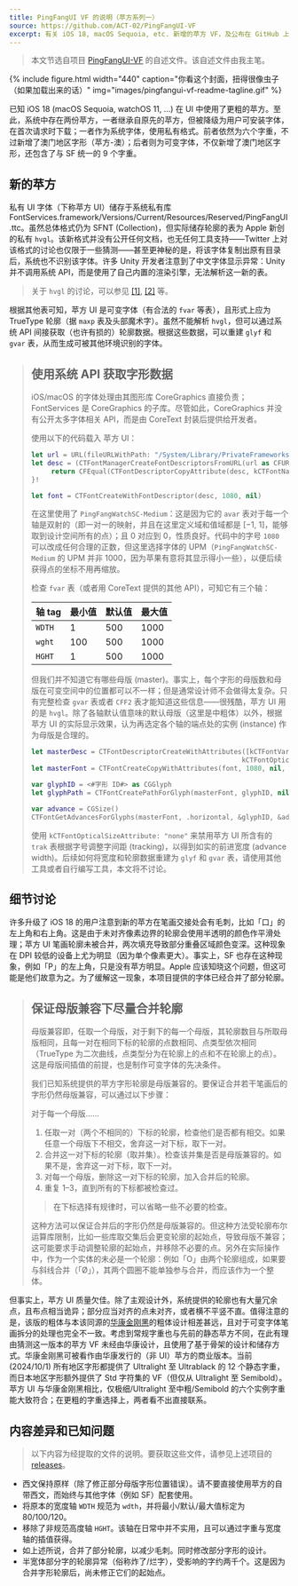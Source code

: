 ```yaml
---
title: PingFangUI VF 的说明（苹方系列一）
source: https://github.com/ACT-02/PingFangUI-VF
excerpt: 有关 iOS 18, macOS Sequoia, etc. 新增的苹方 VF，及公布在 GitHub 上其提取版本的说明。
---
```


> 本文节选自项目 [PingFangUI-VF](https://github.com/ACT-02/PingFangUI-VF) 的自述文件。该自述文件由我主笔。

{%  include figure.html
    width="440"
    caption="你看这个封面，扭得很像虫子（如果加载出来的话）"
    img="images/pingfangui-vf-readme-tagline.gif"  %}

已知 iOS 18 (macOS Sequoia, watchOS 11, ...) 在 UI 中使用了更粗的苹方。至此，系统中存在两份苹方，一者继承自原先的苹方，但被降级为用户可安装字体，在首次请求时下载；一者作为系统字体，使用私有格式。前者依然为六个字重，不过新增了澳门地区字形（苹方-澳）；后者则为可变字体，不仅新增了澳门地区字形，还包含了与 SF 统一的 9 个字重。

## 新的苹方

私有 UI 字体（下称苹方 UI）储存于系统私有库 FontServices.framework/Versions/Current/Resources/Reserved/PingFangUI.ttc。虽然总体格式仍为 SFNT (Collection)，但实际储存轮廓的表为 Apple 新创的私有 `hvgl`。该新格式并没有公开任何文档，也无任何工具支持——Twitter 上对该格式的讨论也仅限于一些猜测——甚至更神秘的是，将该字体复制出原有目录后，系统也不识别该字体。许多 Unity 开发者注意到了中文字体显示异常：Unity 并不调用系统 API，而是使用了自己内置的渲染引擎，无法解析这一新的表。

>   关于 `hvgl` 的讨论，可以参见 [\[1\]](https://zhuanlan.zhihu.com/p/703335162), [\[2\]](https://zhuanlan.zhihu.com/p/720942264) 等。

根据其他表可知，苹方 UI 是可变字体（有合法的 `fvar` 等表），且形式上应为 TrueType 轮廓（据 `maxp` 表及头部魔术字）。虽然不能解析 `hvgl`，但可以通过系统 API 间接获取（也许有损的）轮廓数据。根据这些数据，可以重建 `glyf` 和 `gvar` 表，从而生成可被其他环境识别的字体。

>   ## 使用系统 API 获取字形数据
>
>   iOS/macOS 的字体处理由其图形库 CoreGraphics 直接负责；FontServices 是 CoreGraphics 的子库。尽管如此，CoreGraphics 并没有公开太多字体相关 API，而是由 CoreText 封装后提供给开发者。
>
>   使用以下的代码载入 苹方 UI：
>
>   ```swift
>   let url = URL(fileURLWithPath: "/System/Library/PrivateFrameworks/FontServices.framework/Versions/A/Resources/Reserved/PingFangUI.ttc")
>   let desc = (CTFontManagerCreateFontDescriptorsFromURL(url as CFURL) as! [CTFontDescriptor]).last {desc in
>        return CFEqual(CTFontDescriptorCopyAttribute(desc, kCTFontNameAttribute), ".PingFangWatchSC-Medium" as CFString)
>   }!
>
>   let font = CTFontCreateWithFontDescriptor(desc, 1080, nil)
>   ```
>
>   在这里使用了 `PingFangWatchSC-Medium`：这是因为它的 `avar` 表对于每一个轴是双射的（即一对一的映射，并且在这里定义域和值域都是 \[−1, 1\]，能够取到设计空间所有的点）；且 0 对应到 0，性质良好。代码中的字号 `1080` 可以改成任何合理的正数，但这里选择字体的 UPM（`PingFangWatchSC-Medium` 的 UPM 并非 1000，因为苹果有意将其显示得小一些），以便后续获得点的坐标不用再缩放。
>
>   检查 `fvar` 表（或者用 CoreText 提供的其他 API），可知它有三个轴：
>
>   | 轴 tag | 最小值 | 默认值 | 最大值 |
>   | --- | --- | --- | --- |
>   | `WDTH` | 1 | 500 | 1000 |
>   | `wght` | 100 | 500 | 1000 |
>   | `HGHT` | 1 | 500 | 1000 |
>
>   但我们并不知道它有哪些母版 (master)。事实上，每个字形的母版数和母版在可变空间中的位置都可以不一样；但是通常设计师不会做得太复杂。只有完整检查 `gvar` 表或者 `CFF2` 表才能知道这些信息——很残酷，苹方 UI 用的是 `hvgl`。除了各轴默认值意味的默认母版（这里是中粗体）以外，根据苹方 UI 的实际显示效果，认为再选定各个轴的端点处的实例 (instance) 作为母版是合理的。
>
>   ```swift
>   let masterDesc = CTFontDescriptorCreateWithAttributes([kCTFontVariationAttribute: <#轴值字典#>,
>                                                        kCTFontOpticalSizeAttribute: "none"] as CFDictionary)
>   let masterFont = CTFontCreateCopyWithAttributes(font, 1080, nil, masterDesc)
>
>   var glyphID = <#字形 ID#> as CGGlyph
>   let glyphPath = CTFontCreatePathForGlyph(masterFont, glyphID, nil)
>
>   var advance = CGSize()
>   CTFontGetAdvancesForGlyphs(masterFont, .horizontal, &glyphID, &advance, 1)
>   ```
>
>   使用 `kCTFontOpticalSizeAttribute: "none"` 来禁用苹方 UI 所含有的 `trak` 表根据字号调整字间距 (tracking)，以得到如实的前进宽度 (advance width)。后续如何将宽度和轮廓数据重建为 `glyf` 和 `gvar` 表，请使用其他工具或者自行编写工具，本文将不讨论。

## 细节讨论

许多升级了 iOS 18 的用户注意到新的苹方在笔画交接处会有毛刺，比如「口」的左上角和右上角。这是由于未对齐像素边界的轮廓会使用半透明的颜色作平滑处理；苹方 UI 笔画轮廓未被合并，两次填充导致部分重叠区域颜色变深。这种现象在 DPI 较低的设备上尤为明显（因为单个像素更大）。事实上，SF 也存在这种现象，例如「P」的左上角，只是没有苹方明显。Apple 应该知晓这个问题，但这可能是他们故意为之。为了缓解这一现象，本项目提供的字体已经合并了部分轮廓。

>   ## 保证母版兼容下尽量合并轮廓
>
>   母版兼容即，任取一个母版，对于剩下的每一个母版，其轮廓数目与所取母版相同，且每一对在相同下标的轮廓的点数相同、点类型依次相同（TrueType 为二次曲线，点类型分为在轮廓上的点和不在轮廓上的点）。这是母版间插值的前提，也是制作可变字体的先决条件。
>
>   我们已知系统提供的苹方字形轮廓是母版兼容的。要保证合并若干笔画后的字形仍然母版兼容，可以通过以下步骤：
>
>   对于每一个母版……
>
>   1.  任取一对（两个不相同的）下标的轮廓，检查他们是否都有相交。如果任意一个母版下不相交，舍弃这一对下标，取下一对。
>   2.  合并这一对下标的轮廓（取并集）。检查该并集是否是母版兼容的。如果不是，舍弃这一对下标，取下一对。
>   3.  对每一个母版，删除这一对下标的轮廓，加入合并后的轮廓。
>   4.  重复 1–3，直到所有的下标都被检查过。
>
>   >   在下标选择有规律时，可以省略一些不必要的检查。
>
>   这种方法可以保证合并后的字形仍然是母版兼容的。但这种方法受轮廓布尔运算库限制，比如一些库取交集后会更变轮廓的起始点，导致母版不兼容；这可能要求手动调整轮廓的起始点，并移除不必要的点。另外在实际操作中，作为一个实体的未必是一个轮廓：例如「O」由两个轮廓组成，如果要与斜线合并（「Ø」），其两个圆圈不能单独参与合并，而应该作为一个整体。

但事实上，苹方 UI 质量欠佳。除了主观设计外，系统提供的轮廓也有大量冗余点，且布点相当诡异；部分应当对齐的点未对齐，或者横不平竖不直。值得注意的是，该版的粗体与本该同源的[华康金刚黑](https://www.dynacw.com.cn/king/)的粗体设计相差甚远，且对于可变字体笔画拆分的处理也完全不一致。考虑到常规字重也与先前的静态苹方不同，在此有理由猜测这一版本的苹方 VF 未经由华康设计，且使用了基于骨架的设计和储存方式。华康金刚黑可被看作由华康发行的（非 UI）苹方的商业版本。当前 (2024/10/1) 所有地区字形都提供了 Ultralight 至 Ultrablack 的 12 个静态字重，而日本地区字形额外提供了 Std 字符集的 VF（但仅从 Ultralight 至 Semibold）。苹方 UI 与华康金刚黑相比，仅极细/Ultralight 至中粗/Semibold 的六个实例字重能大致符合；在更粗的字重选择上，两者看不出直接联系。

## 内容差异和已知问题

> 以下内容为经提取的文件的说明。要获取这些文件，请参见上述项目的 [releases](https://github.com/ACT-02/PingFangUI-VF/releases)。

-   西文保持原样（除了修正部分母版字形位置错误）。请不要直接使用苹方的自带西文，而始终与其他字体（例如 SF）配套使用。
-   将原本的宽度轴 `WDTH` 规范为 `wdth`，并将最小/默认/最大值标定为 80/100/120。
-   移除了非规范高度轴 `HGHT`。该轴在日常中并不实用，且可以通过字重与宽度轴的插值获得。
-   如上述所说，合并了部分轮廓，以减少毛刺。同时修改部分字形的设计。
-   半宽体部分字的轮廓异常（俗称炸了/烂字），受影响的字约两千个。这是因为合并字形轮廓后，尚未修正它们的起始点。
